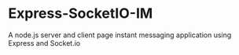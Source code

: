 # Express-SocketIO-IM
A node.js server and client page instant messaging application using Express and Socket.io
